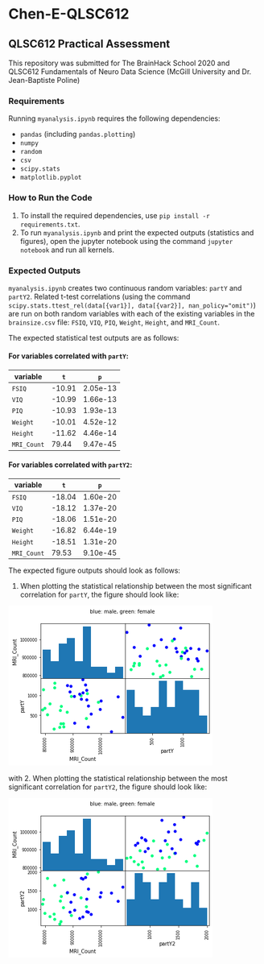 # Chen-E-QLSC612
## QLSC612 Practical Assessment
This repository was submitted for The BrainHack School 2020 and QLSC612 Fundamentals of Neuro Data Science (McGill University and Dr. Jean-Baptiste Poline)

### Requirements
Running `myanalysis.ipynb` requires the following dependencies: 
* `pandas` (including `pandas.plotting`)
* `numpy`
* `random`
* `csv`
* `scipy.stats`
* `matplotlib.pyplot`

### How to Run the Code 
1. To install the required dependencies, use `pip install -r requirements.txt`. 
2. To run `myanalysis.ipynb` and print the expected outputs (statistics and figures), open the jupyter notebook using the command `jupyter notebook` and run all kernels.  

### Expected Outputs
`myanalysis.ipynb` creates two continuous random variables: `partY` and `partY2`. Related t-test correlations (using the command `scipy.stats.ttest_rel(data[{var1}], data[{var2}], nan_policy="omit")`) are run on both random variables with each of the existing variables in the `brainsize.csv` file: `FSIQ`, `VIQ`, `PIQ`, `Weight`, `Height`, and `MRI_Count`. 

The expected statistical test outputs are as follows: 

#### For variables correlated with `partY`: 
variable | `t` | `p`
---------|-----|----
`FSIQ` | -10.91 | 2.05e-13 
`VIQ` | -10.99 | 1.66e-13 
`PIQ` | -10.93 | 1.93e-13 
`Weight` | -10.01 | 4.52e-12
`Height` | -11.62 | 4.46e-14 
`MRI_Count` | 79.44 | 9.47e-45 

#### For variables correlated with `partY2`: 
variable | `t` | `p`
---------|-----|----
`FSIQ` | -18.04 | 1.60e-20 
`VIQ` | -18.12 | 1.37e-20
`PIQ` | -18.06 | 1.51e-20 
`Weight` | -16.82 | 6.44e-19 
`Height` | -18.51 | 1.31e-20
`MRI_Count` | 79.53 | 9.10e-45 

The expected figure outputs should look as follows: 

1. When plotting the statistical relationship between the most significant correlation for `partY`, the figure should look like:   

![MRI_Count-partY](MRI_Count-partY.png)

with 
2. When plotting the statistical relationship between the most significant correlation for `partY2`, the figure should look like: 

![MRI_Count-partY](MRI_Count-partY2.png)